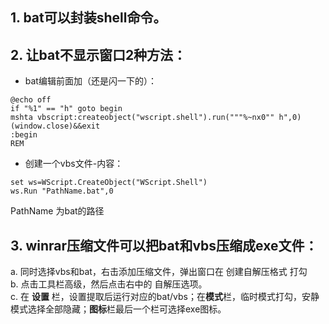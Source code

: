 ## 1. bat可以封装shell命令。
## 2. 让bat不显示窗口2种方法：
 * bat编辑前面加（还是闪一下的）：
 ```
@echo off        
if "%1" == "h" goto begin  
mshta vbscript:createobject("wscript.shell").run("""%~nx0"" h",0)(window.close)&&exit    
:begin  
REM   
```
 * 创建一个vbs文件-内容：
```
set ws=WScript.CreateObject("WScript.Shell")    
ws.Run "PathName.bat",0
```
PathName 为bat的路径
## 3. winrar压缩文件可以把bat和vbs压缩成exe文件：
 a. 同时选择vbs和bat，右击添加压缩文件，弹出窗口在 创建自解压格式 打勾  
 b. 点击工具栏高级，然后点击右中的 自解压选项。  
 c. 在 **设置** 栏，设置提取后运行对应的bat/vbs；在**模式**栏，临时模式打勾，安静模式选择全部隐藏；**图标**栏最后一个栏可选择exe图标。  
